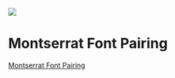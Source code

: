 ![](logo.png)


Montserrat Font Pairing
=======================================

[Montserrat Font Pairing](https://www.fontpairings.com/montserrat-font-pairing/) 

